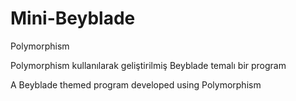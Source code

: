 # Mini-Beyblade
Polymorphism

Polymorphism kullanılarak geliştirilmiş Beyblade temalı bir program

A Beyblade themed program developed using Polymorphism
